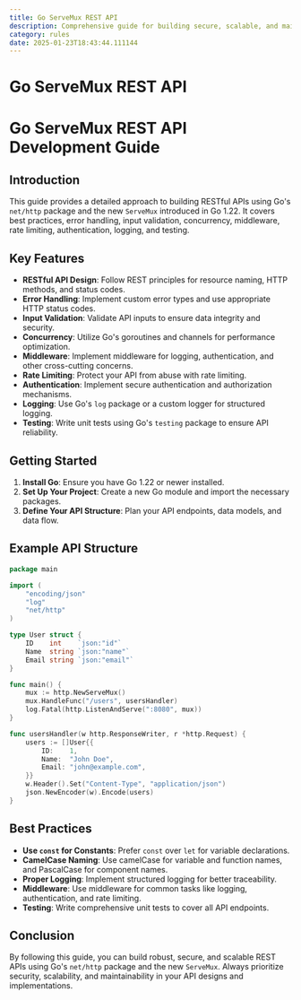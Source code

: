 ```yaml
---
title: Go ServeMux REST API
description: Comprehensive guide for building secure, scalable, and maintainable REST APIs using Go's net/http package and the new ServeMux introduced in Go 1.22. Follow best practices for RESTful API design, error handling, input validation, and concurrency.
category: rules
date: 2025-01-23T18:43:44.111144
---
```



# Go ServeMux REST API

# Go ServeMux REST API Development Guide

## Introduction
This guide provides a detailed approach to building RESTful APIs using Go's `net/http` package and the new `ServeMux` introduced in Go 1.22. It covers best practices, error handling, input validation, concurrency, middleware, rate limiting, authentication, logging, and testing.

## Key Features
- **RESTful API Design**: Follow REST principles for resource naming, HTTP methods, and status codes.
- **Error Handling**: Implement custom error types and use appropriate HTTP status codes.
- **Input Validation**: Validate API inputs to ensure data integrity and security.
- **Concurrency**: Utilize Go's goroutines and channels for performance optimization.
- **Middleware**: Implement middleware for logging, authentication, and other cross-cutting concerns.
- **Rate Limiting**: Protect your API from abuse with rate limiting.
- **Authentication**: Implement secure authentication and authorization mechanisms.
- **Logging**: Use Go's `log` package or a custom logger for structured logging.
- **Testing**: Write unit tests using Go's `testing` package to ensure API reliability.

## Getting Started
1. **Install Go**: Ensure you have Go 1.22 or newer installed.
2. **Set Up Your Project**: Create a new Go module and import the necessary packages.
3. **Define Your API Structure**: Plan your API endpoints, data models, and data flow.

## Example API Structure
```go
package main

import (
	"encoding/json"
	"log"
	"net/http"
)

type User struct {
	ID    int    `json:"id"`
	Name  string `json:"name"`
	Email string `json:"email"`
}

func main() {
	mux := http.NewServeMux()
	mux.HandleFunc("/users", usersHandler)
	log.Fatal(http.ListenAndServe(":8080", mux))
}

func usersHandler(w http.ResponseWriter, r *http.Request) {
	users := []User{{
		ID:    1,
		Name:  "John Doe",
		Email: "john@example.com",
	}}
	w.Header().Set("Content-Type", "application/json")
	json.NewEncoder(w).Encode(users)
}
```

## Best Practices
- **Use `const` for Constants**: Prefer `const` over `let` for variable declarations.
- **CamelCase Naming**: Use camelCase for variable and function names, and PascalCase for component names.
- **Proper Logging**: Implement structured logging for better traceability.
- **Middleware**: Use middleware for common tasks like logging, authentication, and rate limiting.
- **Testing**: Write comprehensive unit tests to cover all API endpoints.

## Conclusion
By following this guide, you can build robust, secure, and scalable REST APIs using Go's `net/http` package and the new `ServeMux`. Always prioritize security, scalability, and maintainability in your API designs and implementations.
